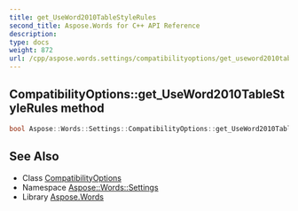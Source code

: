 ```yaml
---
title: get_UseWord2010TableStyleRules
second_title: Aspose.Words for C++ API Reference
description: 
type: docs
weight: 872
url: /cpp/aspose.words.settings/compatibilityoptions/get_useword2010tablestylerules/
---
```

## CompatibilityOptions::get_UseWord2010TableStyleRules method




```cpp
bool Aspose::Words::Settings::CompatibilityOptions::get_UseWord2010TableStyleRules()
```

## See Also

* Class [CompatibilityOptions](../)
* Namespace [Aspose::Words::Settings](../../)
* Library [Aspose.Words](../../../)
